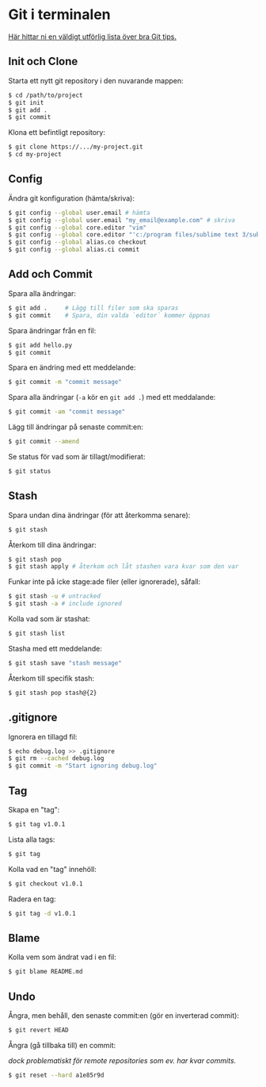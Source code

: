 # Git i terminalen

[Här hittar ni en väldigt utförlig lista över bra Git tips.](https://github.com/git-tips/tips)

## Init och Clone

Starta ett nytt git repository i den nuvarande mappen:

``` bash
$ cd /path/to/project
$ git init
$ git add .
$ git commit
```

Klona ett befintligt repository:

``` bash
$ git clone https://.../my-project.git
$ cd my-project
```

## Config

Ändra git konfiguration (hämta/skriva):

``` bash
$ git config --global user.email # hämta
$ git config --global user.email "my_email@example.com" # skriva
$ git config --global core.editor "vim"
$ git config --global core.editor "'c:/program files/sublime text 3/sublimetext.exe' -w"
$ git config --global alias.co checkout
$ git config --global alias.ci commit
```

## Add och Commit

Spara alla ändringar:

``` bash
$ git add .     # Lägg till filer som ska sparas
$ git commit    # Spara, din valda `editor` kommer öppnas
```

Spara ändringar från en fil:

``` bash
$ git add hello.py
$ git commit
```

Spara en ändring med ett meddelande:

``` bash
$ git commit -m "commit message"
```

Spara alla ändringar (`-a` kör en `git add .`) med ett meddalande:

``` bash
$ git commit -am "commit message"
```

Lägg till ändringar på senaste commit:en:

``` bash
$ git commit --amend
```

Se status för vad som är tillagt/modifierat:

``` bash
$ git status
```

## Stash

Spara undan dina ändringar (för att återkomma senare):

``` bash
$ git stash
```

Återkom till dina ändringar:

``` bash
$ git stash pop
$ git stash apply # återkom och låt stashen vara kvar som den var
```

Funkar inte på icke stage:ade filer (eller ignorerade), såfall:

``` bash
$ git stash -u # untracked
$ git stash -a # include ignored
```

Kolla vad som är stashat:

``` bash
$ git stash list
```

Stasha med ett meddelande:

``` bash
$ git stash save "stash message"
```

Återkom till specifik stash:

``` bash
$ git stash pop stash@{2}
```

## .gitignore

Ignorera en tillagd fil:

``` bash
$ echo debug.log >> .gitignore
$ git rm --cached debug.log
$ git commit -m "Start ignoring debug.log"
```

## Tag

Skapa en "tag":

``` bash
$ git tag v1.0.1
```

Lista alla tags:

``` bash
$ git tag
```

Kolla vad en "tag" innehöll:

``` bash
$ git checkout v1.0.1
```

Radera en tag:

``` bash
$ git tag -d v1.0.1
```

## Blame

Kolla vem som ändrat vad i en fil:

``` bash
$ git blame README.md
```

## Undo

Ångra, men behåll, den senaste commit:en (gör en inverterad commit):

``` bash
$ git revert HEAD
```

Ångra (gå tillbaka till) en commit:

*dock problematiskt för remote repositories som ev. har kvar commits.*

``` bash
$ git reset --hard a1e85r9d
```
